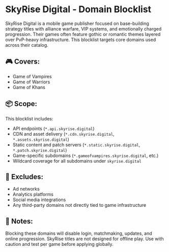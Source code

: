 # SkyRise Digital - Domain Blocklist

SkyRise Digital is a mobile game publisher focused on base-building strategy titles with alliance warfare, VIP systems, and emotionally charged progression. Their games often feature gothic or romantic themes layered over PvP-heavy infrastructure. This blocklist targets core domains used across their catalog.

## 🎮 Covers:
- Game of Vampires
- Game of Warriors
- Game of Khans

## 📦 Scope:
This blocklist includes:
- API endpoints (`*.api.skyrise.digital`)
- CDN and asset delivery (`*.cdn.skyrise.digital`, `*.assets.skyrise.digital`)
- Static content and patch servers (`*.static.skyrise.digital`, `*.patch.skyrise.digital`)
- Game-specific subdomains (`*.gameofvampires.skyrise.digital`, etc.)
- Wildcard coverage for all subdomains under `skyrise.digital`

## 🚫 Excludes:
- Ad networks
- Analytics platforms
- Social media integrations
- Any third-party domains not directly tied to game infrastructure

## 🧪 Notes:
Blocking these domains will disable login, matchmaking, updates, and online progression. SkyRise titles are not designed for offline play. Use with caution and test per game before applying globally.

